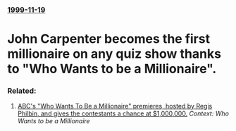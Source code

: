 ### [1999-11-19](/news/1999/11/19/index.md)

#  John Carpenter becomes the first millionaire on any quiz show thanks to "Who Wants to be a Millionaire".




### Related:

1. [ ABC's "Who Wants To Be a Millionaire" premieres, hosted by Regis Philbin, and gives the contestants a chance at $1,000,000.](/news/1999/08/8/abc-s-who-wants-to-be-a-millionaire-premieres-hosted-by-regis-philbin-and-gives-the-contestants-a-chance-at-1-000-000.md) _Context: Who Wants to be a Millionaire_
